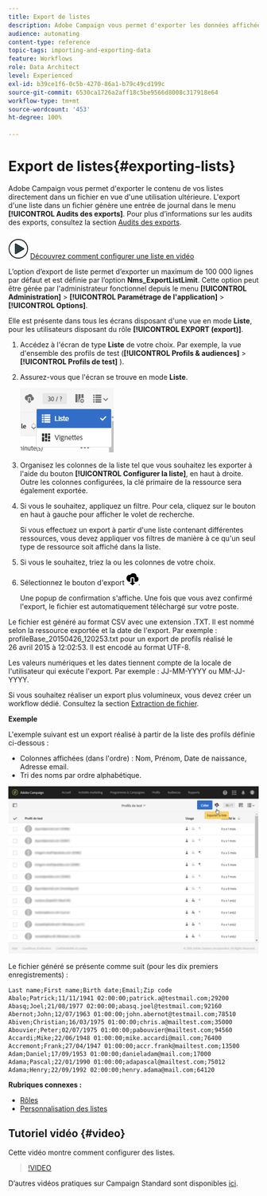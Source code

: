 ```yaml
---
title: Export de listes
description: Adobe Campaign vous permet d'exporter les données affichées sous forme de listes depuis un écran de présentation directement dans un fichier en vue d'une utilisation ultérieure.
audience: automating
content-type: reference
topic-tags: importing-and-exporting-data
feature: Workflows
role: Data Architect
level: Experienced
exl-id: b39ce1f6-0c5b-4270-86a1-b79c49cd199c
source-git-commit: 6530ca1726a2aff18c5be9566d8008c317918e64
workflow-type: tm+mt
source-wordcount: '453'
ht-degree: 100%

---
```


# Export de listes{#exporting-lists}

Adobe Campaign vous permet d&#39;exporter le contenu de vos listes directement dans un fichier en vue d&#39;une utilisation ultérieure. L&#39;export d&#39;une liste dans un fichier génère une entrée de journal dans le menu **[!UICONTROL Audits des exports]**. Pour plus d’informations sur les audits des exports, consultez la section [Audits des exports](../../administration/using/auditing-export-logs.md).

![](assets/do-not-localize/how-to-video.png) [Découvrez comment configurer une liste en vidéo](#video)

L’option d’export de liste permet d’exporter un maximum de 100 000 lignes par défaut et est définie par l’option **Nms_ExportListLimit**. Cette option peut être gérée par l&#39;administrateur fonctionnel depuis le menu **[!UICONTROL Administration]** > **[!UICONTROL Paramétrage de l&#39;application]** > **[!UICONTROL Options]**.

Elle est présente dans tous les écrans disposant d&#39;une vue en mode **Liste**, pour les utilisateurs disposant du rôle **[!UICONTROL EXPORT (export)]**.

1. Accédez à l&#39;écran de type **Liste** de votre choix. Par exemple, la vue d&#39;ensemble des profils de test (**[!UICONTROL Profils &amp; audiences]** > **[!UICONTROL Profils de test]** ).
1. Assurez-vous que l&#39;écran se trouve en mode **Liste**.

   ![](assets/export_list_mode_switch.png)

1. Organisez les colonnes de la liste tel que vous souhaitez les exporter à l&#39;aide du bouton **[!UICONTROL Configurer la liste]**, en haut à droite. Outre les colonnes configurées, la clé primaire de la ressource sera également exportée.
1. Si vous le souhaitez, appliquez un filtre. Pour cela, cliquez sur le bouton en haut à gauche pour afficher le volet de recherche.

   Si vous effectuez un export à partir d&#39;une liste contenant différentes ressources, vous devez appliquer vos filtres de manière à ce qu&#39;un seul type de ressource soit affiché dans la liste.

1. Si vous le souhaitez, triez la ou les colonnes de votre choix.
1. Sélectionnez le bouton d&#39;export ![](assets/exportlistbutton.png).

   Une popup de confirmation s&#39;affiche. Une fois que vous avez confirmé l&#39;export, le fichier est automatiquement téléchargé sur votre poste.

Le fichier est généré au format CSV avec une extension .TXT. Il est nommé selon la ressource exportée et la date de l&#39;export. Par exemple : profileBase_20150426_120253.txt pour un export de profils réalisé le 26 avril 2015 à 12:02:53. Il est encodé au format UTF-8.

Les valeurs numériques et les dates tiennent compte de la locale de l&#39;utilisateur qui exécute l&#39;export. Par exemple : JJ-MM-YYYY ou MM-JJ-YYYY.

Si vous souhaitez réaliser un export plus volumineux, vous devez créer un workflow dédié. Consultez la section [Extraction de fichier](../../automating/using/extract-file.md).

**Exemple**

L&#39;exemple suivant est un export réalisé à partir de la liste des profils définie ci-dessous :

* Colonnes affichées (dans l&#39;ordre) : Nom, Prénom, Date de naissance, Adresse email.
* Tri des noms par ordre alphabétique.

![](assets/export_list_example1.png)

Le fichier généré se présente comme suit (pour les dix premiers enregistrements) :

```
Last name;First name;Birth date;Email;Zip code
Abalo;Patrick;11/11/1941 02:00:00;patrick.a@testmail.com;29200
Abasq;Joel;21/08/1977 02:00:00;abasq.joel@testmail.com;92160
Abernot;John;12/07/1963 01:00:00;john.abernot@testmail.com;78510
Abiven;Christian;16/03/1975 01:00:00;chris.a@mailtest.com;35000
Abouvier;Peter;02/07/1975 01:00:00;pabouvier@mailtest.com;94560
Accardi;Mike;22/06/1948 01:00:00;mike.accardi@mail.com;76400
Accremont;Frank;27/04/1947 01:00:00;accr.frank@mailtest.com;13500
Adam;Daniel;17/09/1953 01:00:00;danieladam@mail.com;17000
Adama;Pascal;22/01/1990 01:00:00;adapascal@mailtest.com;75012
Adama;Henry;22/09/1992 02:00:00;henry.adama@mail.com;64120
```

**Rubriques connexes :**

* [Rôles](../../administration/using/list-of-roles.md)
* [Personnalisation des listes](../../start/using/customizing-lists.md)

## Tutoriel vidéo {#video}

Cette vidéo montre comment configurer des listes.

>[!VIDEO](https://video.tv.adobe.com/v/30592/?quality=12&captions=fre_fr)

D’autres vidéos pratiques sur Campaign Standard sont disponibles [ici](https://experienceleague.adobe.com/docs/campaign-standard-learn/tutorials/overview.html?lang=fr).
